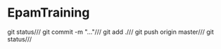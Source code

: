 # EpamTraining

git status///
git commit -m "..."///
git add .///
git push origin master///
git status///
